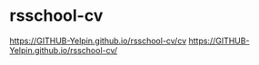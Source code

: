 # rsschool-cv
https://GITHUB-Yelpin.github.io/rsschool-cv/cv
https://GITHUB-Yelpin.github.io/rsschool-cv/
